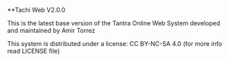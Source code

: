 **Tachi Web V2.0.0

This is the latest base version of the Tantra Online Web System developed and maintained by Amir Torrez

This system is distributed under a license: CC BY-NC-SA 4.0 (for more info read LICENSE file)
